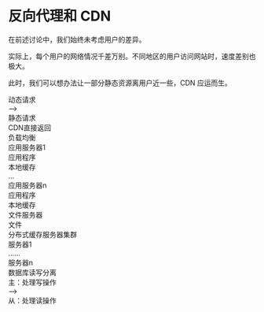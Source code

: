 # 反向代理和 CDN

在前述讨论中，我们始终未考虑用户的差异。

实际上，每个用户的网络情况千差万别。不同地区的用户访问网站时，速度差别也极大。

此时，我们可以想办法让一部分静态资源离用户近一些，CDN 应运而生。

<div class="flex flex-col bg-cyan justify-center gap-8 p-4">
  <div class="flex flex-row gap-2 justify-between">
    <div class="flex flex-col gap-2 border border-red-50/10 p-4 justify-center">
      <div class="p-4">
        动态请求
      </div>
      <div class="p-4 text-center text-2xl rotate-90">--></div>
    </div>
    <div class="flex flex-col gap-2 border border-red-50/10 p-4 justify-center">
      <div class="p-4">
        静态请求
      </div>
      <div class="flex flex-row">
      <div class="bg-sky p-4 text-center">CDN直接返回</div>
      </div>
    </div>
  </div>
  <div class="flex flex-row gap-2 border border-red-50/10 p-4 justify-center">
      <div class="p-2 text-center">
        负载均衡
      </div>
  </div>
  <div class="flex flex-row gap-2 justify-between">
    <div class="flex flex-col gap-2 border border-red-50/10 p-4 justify-center">
      <div class="p-4">
        应用服务器1
      </div>
      <div class="flex flex-row">
      <div class="bg-sky p-4 text-center">应用程序</div>
      <div class="bg-yellow p-4 text-center">本地缓存</div>
      </div>
    </div>
    <div class="flex flex-col gap-2 border border-red-50/10 p-4 justify-center">
      ...
    </div>
    <div class="flex flex-col gap-2 border border-red-50/10 p-4 justify-center">
      <div class="p-4">
        应用服务器n
      </div>
      <div class="flex flex-row">
      <div class="bg-sky p-4 text-center">应用程序</div>
      <div class="bg-yellow p-4 text-center">本地缓存</div>
      </div>
    </div>
  </div>
  <div class="flex flex-row justify-between">
      <div class="flex flex-col gap-2 border border-red-50/10 p-4">
        <div class="p-4 text-center">文件服务器</div>
        <div class="bg-sky p-4 text-center">文件</div>
      </div>
      <div class="flex flex-col gap-2 border border-red-50/10 p-4">
        <div class="p-4">分布式缓存服务器集群</div>
        <div class="bg-sky p-2 text-center">服务器1</div>
        <div class="bg-sky p-2 text-center">......</div>
        <div class="bg-sky p-2 text-center">服务器n</div>
      </div>
      <div class="flex flex-col gap-2 border border-red-50/10 p-4">
        <div class="p-4 text-center">数据库读写分离</div>
        <div class="bg-sky p-4 text-center">主：处理写操作</div>
        <div class="text-center rotate-90">--></div>
        <div class="bg-sky p-4 text-center">从：处理读操作</div>
      </div>
  </div>
</div>
